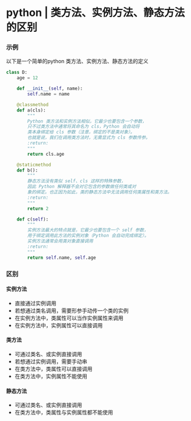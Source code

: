 # python | 类方法、实例方法、静态方法的区别


### 示例
以下是一个简单的python 类方法、实例方法、静态方法的定义
```python
class D:
    age = 12

    def __init__(self, name):
        self.name = name

    @classmethod
    def a(cls):
        """
        Python 类方法和实例方法相似，它最少也要包含一个参数，
        只不过类方法中通常将其命名为 cls，Python 会自动将
        类本身绑定给 cls 参数（注意，绑定的不是类对象）。
        也就是说，我们在调用类方法时，无需显式为 cls 参数传参。
        :return:
        """
        return cls.age

    @staticmethod
    def b():
        """
        静态方法没有类似 self、cls 这样的特殊参数，
        因此 Python 解释器不会对它包含的参数做任何类或对
        象的绑定。也正因为如此，类的静态方法中无法调用任何类属性和类方法。
        :return:
        """
        return 2

    def c(self):
        """
        实例方法最大的特点就是，它最少也要包含一个 self 参数，
        用于绑定调用此方法的实例对象（Python 会自动完成绑定）。
        实例方法通常会用类对象直接调用
        :return:
        """
        return self.name, self.age
```
### 区别
#### 实例方法
* 直接通过实例调用
* 若想通过类名调用，需要形参手动传一个类的实例
* 在实例方法中，类属性可以当作实例属性来调用
* 在实例方法中，实例属性可以直接调用

#### 类方法
* 可通过类名、或实例直接调用
* 若想通过实例调用，需要手动串
* 在类方法中，类属性可以直接调用
* 在类方法中，实例属性不能使用

#### 静态方法
* 可通过类名、或实例直接调用
* 在类方法中，类属性与实例属性都不能使用
